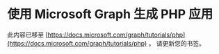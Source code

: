 # <a name="build-php-apps-with-microsoft-graph"></a>使用 Microsoft Graph 生成 PHP 应用

此内容已移至 [https://docs.microsoft.com/graph/tutorials/php](https://docs.microsoft.com/graph/tutorials/php) 。 请更新您的书签。
